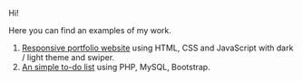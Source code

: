 Hi!

Here you can find an examples of my work.

1. <a href="https://github.com/evg13ny/examples/tree/main/portfolio%20website" target="_blank">Responsive portfolio website</a> using HTML, CSS and JavaScript with dark / light theme and swiper.
2. <a href="https://github.com/evg13ny/examples/tree/main/to-do%20list" target="_blank">An simple to-do list</a> using PHP, MySQL, Bootstrap.



